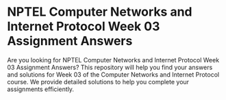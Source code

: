 # NPTEL Computer Networks and Internet Protocol Week 03 Assignment Answers

Are you looking for NPTEL Computer Networks and Internet Protocol Week 03 Assignment Answers? This repository will help you find your answers and solutions for Week 03 of the Computer Networks and Internet Protocol course. We provide detailed solutions to help you complete your assignments efficiently.